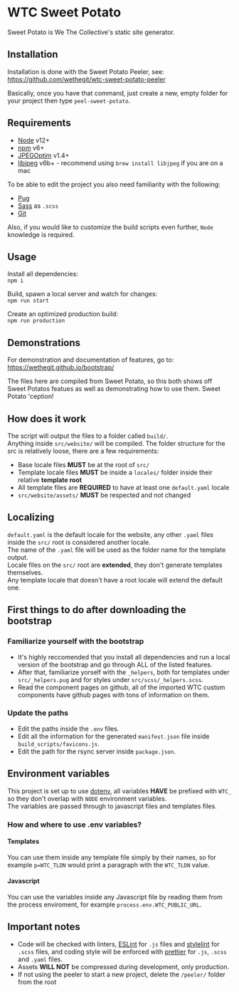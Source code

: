 # WTC Sweet Potato

Sweet Potato is We The Collective's static site generator.

## Installation

Installation is done with the Sweet Potato Peeler, see:
https://github.com/wethegit/wtc-sweet-potato-peeler

Basically, once you have that command, just create a new, empty folder for your project then type `peel-sweet-potato`.

## Requirements

- [Node](https://nodejs.org/en/) v12+
- [npm](https://www.npmjs.com/) v6+
- [JPEGOptim](https://github.com/tjko/jpegoptim) v1.4+
- [libjpeg](http://libjpeg.sourceforge.net/) v6b+ - recommend using `brew install libjpeg` if you are on a mac

To be able to edit the project you also need familiarity with the following:

- [Pug](https://pugjs.org)
- [Sass](https://sass-lang.com/) as `.scss`
- [Git](https://git-scm.com/)

Also, if you would like to customize the build scripts even further, `Node` knowledge is required.

## Usage

Install all dependencies:  
`npm i`

Build, spawn a local server and watch for changes:  
`npm run start`

Create an optimized production build:  
`npm run production`

## Demonstrations

For demonstration and documentation of features, go to:
https://wethegit.github.io/bootstrap/

The files here are compiled from Sweet Potato, so this both shows off Sweet Potatos featues as well as demonstrating how to use them. Sweet Potato 'ception!

## How does it work

The script will output the files to a folder called `build/`.  
Anything inside `src/website/` will be compiled.
The folder structure for the src is relatively loose, there are a few requirements:

- Base locale files **MUST** be at the root of `src/`
- Template locale files **MUST** be inside a `locales/` folder inside their relative **template root**
- All template files are **REQUIRED** to have at least one `default.yaml` locale
- `src/website/assets/` **MUST** be respected and not changed

## Localizing

`default.yaml` is the default locale for the website, any other `.yaml` files inside the `src/` root is considered another locale.  
The name of the `.yaml` file will be used as the folder name for the template output.  
Locale files on the `src/` root are **extended**, they don't generate templates themselves.  
Any template locale that doesn't have a root locale will extend the default one.

## First things to do after downloading the bootstrap

### Familiarize yourself with the bootstrap

- It's highly reccomended that you install all dependencies and run a local version of the bootstrap and go through ALL of the listed features.
- After that, familiarize yorself with the `_helpers`, both for templates under `src/_helpers.pug` and for styles under `src/scss/_helpers.scss`.
- Read the component pages on github, all of the imported WTC custom components have github pages with tons of information on them.

### Update the paths

- Edit the paths inside the `.env` files.
- Edit all the information for the generated `manifest.json` file inside `build_scripts/favicons.js`.
- Edit the path for the rsync server inside `package.json`.

## Environment variables

This project is set up to use [dotenv](https://github.com/motdotla/dotenv), all variables **HAVE** be prefixed with `WTC_` so they don't overlap with `NODE` environment variables.  
The variables are passed through to javascript files and templates files.

### How and where to use .env variables?

#### Templates

You can use them inside any template file simply by their names, so for example `p=WTC_TLDN` would print a paragraph with the `WTC_TLDN` value.

#### Javascript

You can use the variables inside any Javascript file by reading them from the process enviroment, for example `process.env.WTC_PUBLIC_URL`.

## Important notes

- Code will be checked with linters, [ESLint](https://eslint.org/) for `.js` files and [stylelint](https://github.com/stylelint/stylelint) for `.scss` files, and coding style will be enforced with [prettier](https://prettier.io/) for `.js`, `.scss` and `.yaml` files.
- Assets **WILL NOT** be compressed during development, only production.
- If not using the peeler to start a new project, delete the `/peeler/` folder from the root
